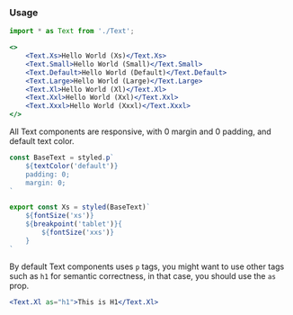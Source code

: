 ### Usage
```jsx
import * as Text from './Text';

<>
    <Text.Xs>Hello World (Xs)</Text.Xs>
    <Text.Small>Hello World (Small)</Text.Small>
    <Text.Default>Hello World (Default)</Text.Default>
    <Text.Large>Hello World (Large)</Text.Large>
    <Text.Xl>Hello World (Xl)</Text.Xl>
    <Text.Xxl>Hello World (Xxl)</Text.Xxl>
    <Text.Xxxl>Hello World (Xxxl)</Text.Xxxl>
</>
```

All Text components are responsive, with 0 margin and 0 padding, and default text color.

```jsx static
const BaseText = styled.p`
    ${textColor('default')}
    padding: 0;
    margin: 0;
`

export const Xs = styled(BaseText)`
    ${fontSize('xs')}
    ${breakpoint('tablet')}{
        ${fontSize('xxs')}
    }
`
```

By default Text components uses `p` tags, you might want to use other tags such as `h1` for semantic correctness, in that case, you should use the `as` prop.

```jsx
<Text.Xl as="h1">This is H1</Text.Xl>
```